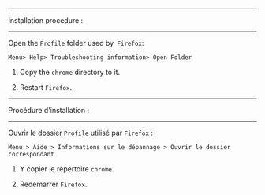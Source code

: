 **************************
Installation procedure :
**************************

Open the ```Profile``` folder used by``` Firefox```:

```
Menu> Help> Troubleshooting information> Open Folder
```

1. Copy the ```chrome``` directory to it.

2. Restart ```Firefox```.


**************************
Procédure d'installation :
**************************

Ouvrir le dossier ```Profile``` utilisé par ```Firefox``` :

```
Menu > Aide > Informations sur le dépannage > Ouvrir le dossier correspondant
```

1. Y copier le répertoire ```chrome```.

2. Redémarrer ```Firefox```.


